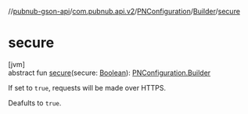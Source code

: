 //[pubnub-gson-api](../../../../index.md)/[com.pubnub.api.v2](../../index.md)/[PNConfiguration](../index.md)/[Builder](index.md)/[secure](secure.md)

# secure

[jvm]\
abstract fun [secure](secure.md)(secure: [Boolean](https://kotlinlang.org/api/latest/jvm/stdlib/kotlin/-boolean/index.html)): [PNConfiguration.Builder](index.md)

If set to `true`,  requests will be made over HTTPS.

Deafults to `true`.
